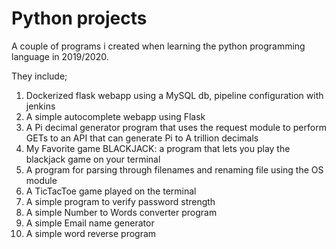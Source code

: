 # Python projects

A couple of programs i created when learning the python programming language in 2019/2020.

They include;

<ol>
  <li>Dockerized flask webapp using a MySQL db, pipeline configuration with jenkins </li>
  <li>A simple autocomplete webapp using Flask</li>
  <li>A Pi decimal generator program that uses the request module to perform GETs to an API that can generate Pi to A trillion decimals </li>
  <li>My Favorite game BLACKJACK: a program that lets you play the blackjack game on your terminal</li>
  <li>A program for parsing through filenames and renaming file using the OS module</li>
  <li>A TicTacToe game played on the terminal</li>
  <li>A simple program to verify password strength</li>
  <li>A simple Number to Words converter program</li>
  <li>A simple Email name generator</li>
  <li>A simple word reverse program </li>
</ol>
